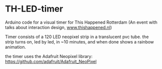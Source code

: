 # TH-LED-timer
Arduino code for a visual timer for This Happened Rotterdam (An event with talks about interaction design, www.thishappened.nl)

Timer consists of a 120 LED neopixel strip in a translucent pvc tube.
the strip turns on, led by led, in ~10 minutes, and when done shows a rainbow animation.

the timer uses the Adafruit Neopixel library: https://github.com/adafruit/Adafruit_NeoPixel
